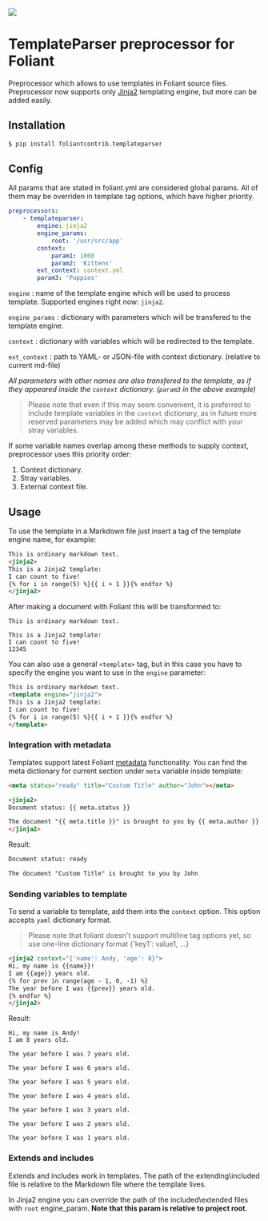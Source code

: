 ![](https://img.shields.io/pypi/v/foliantcontrib.templateparser.svg)

# TemplateParser preprocessor for Foliant

Preprocessor which allows to use templates in Foliant source files. Preprocessor now supports only [Jinja2](http://jinja.pocoo.org/) templating engine, but more can be added easily.

## Installation

```bash
$ pip install foliantcontrib.templateparser
```

## Config

All params that are stated in foliant.yml are considered global params. All of them may be overriden in template tag options, which have higher priority.

```yaml
preprocessors:
    - templateparser:
        engine: jinja2
        engine_params:
            root: '/usr/src/app'
        context:
            param1: 1008
            param2: 'Kittens'
        ext_context: context.yml
        param3: 'Puppies'
```

`engine`
:   name of the template engine which will be used to process template. Supported engines right now: `jinja2`.

`engine_params`
:   dictionary with parameters which will be transfered to the template engine.

`context`
:   dictionary with variables which will be redirected to the template.

`ext_context`
:   path to YAML- or JSON-file with context dictionary. (relative to current md-file)

_All parameters with other names are also transfered to the template, as if they appeared inside the `context` dictionary. (`param3` in the above example)_

> Please note that even if this may seem convenient, it is preferred to include template variables in the `context` dictionary, as in future more reserved parameters may be added which may conflict with your stray variables.

If some variable names overlap among these methods to supply context, preprocessor uses this priority order:

1. Context dictionary.
2. Stray variables.
3. External context file.

## Usage

To use the template in a Markdown file just insert a tag of the template engine name, for example:

```html
This is ordinary markdown text.
<jinja2>
This is a Jinja2 template:
I can count to five!
{% for i in range(5) %}{{ i + 1 }}{% endfor %}
</jinja2>
```

After making a document with Foliant this will be transformed to:

```
This is ordinary markdown text.

This is a Jinja2 template:
I can count to five!
12345
```

You can also use a general `<template>` tag, but in this case you have to specify the engine you want to use in the `engine` parameter:

```html
This is ordinary markdown text.
<template engine="jinja2">
This is a Jinja2 template:
I can count to five!
{% for i in range(5) %}{{ i + 1 }}{% endfor %}
</template>
```

### Integration with metadata

Templates support latest Foliant [metadata](https://foliant-docs.github.io/docs/cli/meta/) functionality. You can find the meta dictionary for current section under `meta` variable inside template:

```html
<meta status="ready" title="Custom Title" author="John"></meta>

<jinja2>
Document status: {{ meta.status }}

The document "{{ meta.title }}" is brought to you by {{ meta.author }}
</jinja2>
```

Result:

```html
Document status: ready

The document "Custom Title" is brought to you by John
```

### Sending variables to template

To send a variable to template, add them into the `context` option. This option accepts `yaml` dictionary format.

> Please note that foliant doesn't support multiline tag options yet, so use one-line dictionary format {'key1': value1, ...}

```html
<jinja2 context="{'name': Andy, 'age': 8}">
Hi, my name is {{name}}!
I am {{age}} years old.
{% for prev in range(age - 1, 0, -1) %}
The year before I was {{prev}} years old.
{% endfor %}
</jinja2>
```

Result:

```
Hi, my name is Andy!
I am 8 years old.

The year before I was 7 years old.

The year before I was 6 years old.

The year before I was 5 years old.

The year before I was 4 years old.

The year before I was 3 years old.

The year before I was 2 years old.

The year before I was 1 years old.
```

### Extends and includes

Extends and includes work in templates. The path of the extending\\included file is relative to the Markdown file where the template lives.

In Jinja2 engine you can override the path of the included\\extended files with `root` engine_param. **Note that this param is relative to project root.**
